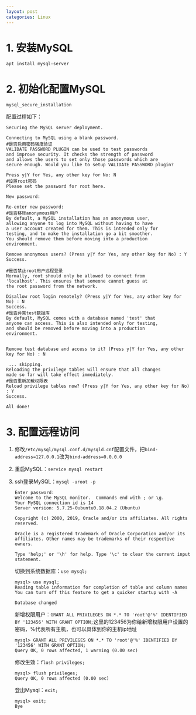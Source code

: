 ```yaml
---
layout: post
categories: Linux
---
```


# 1. 安装MySQL

   `apt install mysql-server`

# 2. 初始化配置MySQL

   `mysql_secure_installation`

   配置过程如下：

```ssh
Securing the MySQL server deployment.

Connecting to MySQL using a blank password.
#是否启用密码强度验证
VALIDATE PASSWORD PLUGIN can be used to test passwords
and improve security. It checks the strength of password
and allows the users to set only those passwords which are
secure enough. Would you like to setup VALIDATE PASSWORD plugin?

Press y|Y for Yes, any other key for No: N
#设置root密码
Please set the password for root here.

New password: 

Re-enter new password: 
#是否移除anonymous用户
By default, a MySQL installation has an anonymous user,
allowing anyone to log into MySQL without having to have
a user account created for them. This is intended only for
testing, and to make the installation go a bit smoother.
You should remove them before moving into a production
environment.

Remove anonymous users? (Press y|Y for Yes, any other key for No) : Y
Success.

#是否禁止root用户远程登录
Normally, root should only be allowed to connect from
'localhost'. This ensures that someone cannot guess at
the root password from the network.

Disallow root login remotely? (Press y|Y for Yes, any other key for No) : N
Success.
#是否异常test数据库
By default, MySQL comes with a database named 'test' that
anyone can access. This is also intended only for testing,
and should be removed before moving into a production
environment.


Remove test database and access to it? (Press y|Y for Yes, any other key for No) : N

 ... skipping.
Reloading the privilege tables will ensure that all changes
made so far will take effect immediately.
#是否重新加载权限表
Reload privilege tables now? (Press y|Y for Yes, any other key for No) : Y
Success.

All done! 
```

# 3. 配置远程访问

1. 修改`/etc/mysql/mysql.conf.d/mysqld.cnf`配置文件，把`bind-address=127.0.0.1`改为`bind-address=0.0.0.0`

2. 重启MySQL：`service mysql restart`

3. ssh登录MySQL：`mysql -uroot -p`

   ```linux
   Enter password: 
   Welcome to the MySQL monitor.  Commands end with ; or \g.
   Your MySQL connection id is 14
   Server version: 5.7.25-0ubuntu0.18.04.2 (Ubuntu)
   
   Copyright (c) 2000, 2019, Oracle and/or its affiliates. All rights reserved.
   
   Oracle is a registered trademark of Oracle Corporation and/or its
   affiliates. Other names may be trademarks of their respective
   owners.
   
   Type 'help;' or '\h' for help. Type '\c' to clear the current input statement.
   ```

   切换到系统数据库：`use mysql;`
   
   ```linux
   mysql> use mysql;
   Reading table information for completion of table and column names
   You can turn off this feature to get a quicker startup with -A
   
   Database changed
   ```

   新增权限用户：`GRANT ALL PRIVILEGES ON *.* TO 'root'@'%' IDENTIFIED BY '123456' WITH GRANT OPTION;`这里的123456为你给新增权限用户设置的密码，%代表所有主机，也可以具体到你的主机ip地址
   
   ```linux
   mysql> GRANT ALL PRIVILEGES ON *.* TO 'root'@'%' IDENTIFIED BY '123456' WITH GRANT OPTION;
   Query OK, 0 rows affected, 1 warning (0.00 sec)
   ```
   
   修改生效：`flush privileges; `
   
   ```linux
   mysql> flush privileges;
   Query OK, 0 rows affected (0.00 sec)
   ```
   
   登出Mysql：`exit;`
   
   ```linux
   mysql> exit;
   Bye
   ```
   
   

